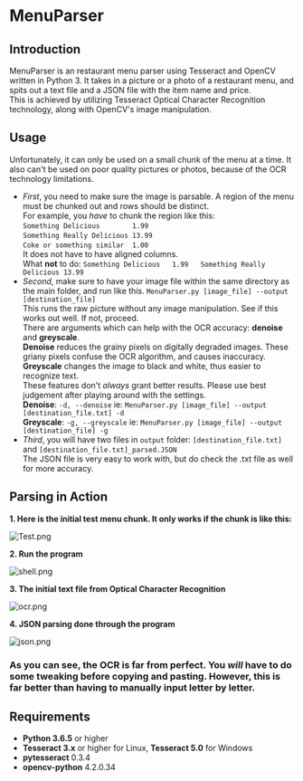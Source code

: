 # MenuParser
## Introduction
MenuParser is an restaurant menu parser using Tesseract and OpenCV written in Python 3. It takes in a picture or a photo of a restaurant menu, and spits out a text file and a JSON file with the item name and price.  
This is achieved by utilizing Tesseract Optical Character Recognition technology, along with OpenCV's image manipulation.

## Usage
Unfortunately, it can only be used on a small chunk of the menu at a time. It also can't be used on poor quality pictures or photos, because of the OCR technology limitations. 
* _First_, you need to make sure the image is parsable. A region of the menu must be chunked out and rows should be distinct.  
For example, you *have* to chunk the region like this:  
`Something Delicious        1.99`  
`Something Really Delicious 13.99`  
`Coke or something similar  1.00`  
It does not have to have aligned columns.  
What **not** to do:
`Something Delicious   1.99   Something Really Delicious 13.99`
* _Second_, make sure to have your image file within the same directory as the main folder, and run like this.
 `MenuParser.py [image_file] --output [destination_file]`  
 This runs the raw picture without any image manipulation. See if this works out well. If not, proceed.  
 There are arguments which can help with the OCR accuracy: **denoise** and **greyscale**.  
 **Denoise** reduces the grainy pixels on digitally degraded images. These griany pixels confuse the OCR algorithm, and causes inaccuracy.  
 **Greyscale** changes the image to black and white, thus easier to recognize text.  
 These features don't *always* grant better results. Please use best judgement after playing around with the settings.  
 **Denoise**: `-d, --denoise` ie: `MenuParser.py [image_file] --output [destination_file.txt] -d`  
 **Greyscale**: `-g, --greyscale` ie: `MenuParser.py [image_file] --output [destination_file] -g` 
 * _Third_, you will have two files in `output` folder: `[destination_file.txt]` and `[destination_file.txt]_parsed.JSON`  
 The JSON file is very easy to work with, but do check the .txt file as well for more accuracy.  
 
## Parsing in Action

**1. Here is the initial test menu chunk. It only works if the chunk is like this:**  

  ![Test.png](https://i.imgur.com/5ghcDmD.png)  
  
**2. Run the program**  

  ![shell.png](https://i.imgur.com/9zCFNz5.png)  
  
**3. The initial text file from Optical Character Recognition**  

  ![ocr.png](https://i.imgur.com/s0jW2kV.png)  
  
**4. JSON parsing done through the program**  

![json.png](https://i.imgur.com/1TZeqke.png)  

### As you can see, the OCR is far from perfect. You *will* have to do some tweaking before copying and pasting. However, this is far better than having to manually input letter by letter.

## Requirements

- **Python 3.6.5** or higher
- **Tesseract 3.x** or higher for Linux, **Tesseract 5.0** for Windows
- **pytesseract** 0.3.4
- **opencv-python** 4.2.0.34 
